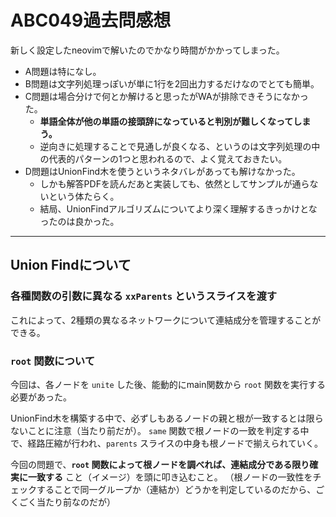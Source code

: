 # ABC049過去問感想

新しく設定したneovimで解いたのでかなり時間がかかってしまった。

- A問題は特になし。
- B問題は文字列処理っぽいが単に1行を2回出力するだけなのでとても簡単。
- C問題は場合分けで何とか解けると思ったがWAが排除できそうになかった。
  - **単語全体が他の単語の接頭辞になっていると判別が難しくなってしまう。**
  - 逆向きに処理することで見通しが良くなる、というのは文字列処理の中の代表的パターンの1つと思われるので、よく覚えておきたい。
- D問題はUnionFind木を使うというネタバレがあっても解けなかった。
  - しかも解答PDFを読んだあと実装しても、依然としてサンプルが通らないという体たらく。
  - 結局、UnionFindアルゴリズムについてより深く理解するきっかけとなったのは良かった。

---

## Union Findについて

### 各種関数の引数に異なる `xxParents` というスライスを渡す

これによって、2種類の異なるネットワークについて連結成分を管理することができる。

### `root` 関数について

今回は、各ノードを `unite` した後、能動的にmain関数から `root` 関数を実行する必要があった。

UnionFind木を構築する中で、必ずしもあるノードの親と根が一致するとは限らないことに注意（当たり前だが）。
`same` 関数で根ノードの一致を判定する中で、経路圧縮が行われ、`parents` スライスの中身も根ノードで揃えられていく。

今回の問題で、**`root` 関数によって根ノードを調べれば、連結成分である限り確実に一致する** こと（イメージ）を頭に叩き込むこと。
（根ノードの一致性をチェックすることで同一グループか（連結か）どうかを判定しているのだから、ごくごく当たり前なのだが）

